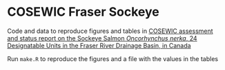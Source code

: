 # COSEWIC Fraser Sockeye

Code and data to reproduce figures and tables in [COSEWIC assessment and status report on the Sockeye Salmon *Oncorhynchus
nerka*, 24 Designatable Units in the Fraser River Drainage Basin, in Canada](https://www.canada.ca/en/environment-climate-change/services/species-risk-public-registry.html)

Run `make.R` to reproduce the figures and a file with the values in the tables
